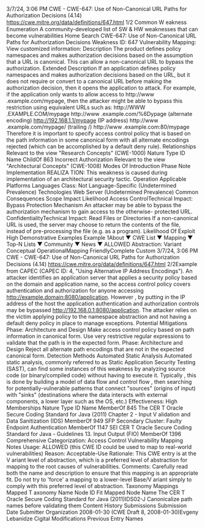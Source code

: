 3/7/24, 3:06 PM CWE - CWE-647: Use of Non-Canonical URL Paths for Authorization Decisions (4.14)
https://cwe.mitre.org/data/deﬁnitions/647.html 1/2
Common W eakness Enumeration
A community-developed list of SW & HW weaknesses that can become
vulnerabilities
Home Search
CWE-647: Use of Non-Canonical URL Paths for Authorization Decisions
Weakness ID: 647
Vulnerability Mapping: 
View customized information:
 Description
The product defines policy namespaces and makes authorization decisions based on the assumption that a URL is canonical. This
can allow a non-canonical URL to bypass the authorization.
 Extended Description
If an application defines policy namespaces and makes authorization decisions based on the URL, but it does not require or convert
to a canonical URL before making the authorization decision, then it opens the application to attack. For example, if the application
only wants to allow access to http://www .example.com/mypage, then the attacker might be able to bypass this restriction using
equivalent URLs such as:
http://WWW .EXAMPLE.COM/mypage
http://www .example.com/%6Dypage (alternate encoding)
http://192.168.1.1/mypage (IP address)
http://www .example.com/mypage/ (trailing /)
http://www .example.com:80/mypage
Therefore it is important to specify access control policy that is based on the path information in some canonical form with all alternate
encodings rejected (which can be accomplished by a default deny rule).
 Relationships
 Relevant to the view "Research Concepts" (CWE-1000)
Nature Type ID Name
ChildOf 863 Incorrect Authorization
 Relevant to the view "Architectural Concepts" (CWE-1008)
 Modes Of Introduction
Phase Note
Implementation REALIZA TION: This weakness is caused during implementation of an architectural security tactic.
Operation
 Applicable Platforms
Languages
Class: Not Language-Specific (Undetermined Prevalence)
Technologies
Web Server (Undetermined Prevalence)
 Common Consequences
Scope Impact Likelihood
Access ControlTechnical Impact: Bypass Protection Mechanism
An attacker may be able to bypass the authorization mechanism to gain access to the otherwise-
protected URL.
ConfidentialityTechnical Impact: Read Files or Directories
If a non-canonical URL is used, the server may choose to return the contents of the file, instead of
pre-processing the file (e.g. as a program).
 Likelihood Of Exploit
High
 Demonstrative Examples
Example 1About ▼ CWE List ▼ Mapping ▼ Top-N Lists ▼ Community ▼ News ▼
ALLOWED
Abstraction: Variant
Conceptual OperationalMapping
FriendlyComplete Custom
3/7/24, 3:06 PM CWE - CWE-647: Use of Non-Canonical URL Paths for Authorization Decisions (4.14)
https://cwe.mitre.org/data/deﬁnitions/647.html 2/2Example from CAPEC (CAPEC ID: 4, "Using Alternative IP Address Encodings"). An attacker identifies an application server that
applies a security policy based on the domain and application name, so the access control policy covers authentication and
authorization for anyone accessing http://example.domain:8080/application. However , by putting in the IP address of the host the
application authentication and authorization controls may be bypassed http://192.168.0.1:8080/application. The attacker relies on the
victim applying policy to the namespace abstraction and not having a default deny policy in place to manage exceptions.
 Potential Mitigations
Phase: Architecture and Design
Make access control policy based on path information in canonical form. Use very restrictive regular expressions to validate that
the path is in the expected form.
Phase: Architecture and Design
Reject all alternate path encodings that are not in the expected canonical form.
 Detection Methods
Automated Static Analysis
Automated static analysis, commonly referred to as Static Application Security Testing (SAST), can find some instances of this
weakness by analyzing source code (or binary/compiled code) without having to execute it. Typically , this is done by building a
model of data flow and control flow , then searching for potentially-vulnerable patterns that connect "sources" (origins of input)
with "sinks" (destinations where the data interacts with external components, a lower layer such as the OS, etc.)
Effectiveness: High
 Memberships
Nature Type ID Name
MemberOf 845 The CER T Oracle Secure Coding Standard for Java (2011) Chapter 2 - Input V alidation and
Data Sanitization (IDS)
MemberOf 949 SFP Secondary Cluster: Faulty Endpoint Authentication
MemberOf 1147 SEI CER T Oracle Secure Coding Standard for Java - Guidelines 13. Input Output (FIO)
MemberOf 1396 Comprehensive Categorization: Access Control
 Vulnerability Mapping Notes
Usage: ALLOWED (this CWE ID could be used to map to real-world vulnerabilities)
Reason: Acceptable-Use
Rationale:
This CWE entry is at the V ariant level of abstraction, which is a preferred level of abstraction for mapping to the root causes of
vulnerabilities.
Comments:
Carefully read both the name and description to ensure that this mapping is an appropriate fit. Do not try to 'force' a mapping to a
lower-level Base/V ariant simply to comply with this preferred level of abstraction.
 Taxonomy Mappings
Mapped T axonomy Name Node ID Fit Mapped Node Name
The CER T Oracle Secure
Coding Standard for Java
(2011)IDS02-J Canonicalize path names before validating them
 Content History
 Submissions
Submission Date Submitter Organization
2008-01-30
(CWE Draft 8, 2008-01-30)Evgeny Lebanidze Cigital
 Modifications
 Previous Entry Names
